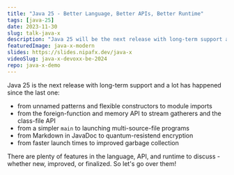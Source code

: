 ```yaml
---
title: "Java 25 - Better Language, Better APIs, Better Runtime"
tags: [java-25]
date: 2023-11-30
slug: talk-java-x
description: "Java 25 will be the next release with long-term support and a lot has happened since the last one: flexible constructors, stream gatherers, multi-source-file launcher, faster launch times plus many new and improved features in preview"
featuredImage: java-x-modern
slides: https://slides.nipafx.dev/java-x
videoSlug: java-x-devoxx-be-2024
repo: java-x-demo
---
```


Java 25 is the next release with long-term support and a lot has happened since the last one:

* from unnamed patterns and flexible constructors to module imports
* from the foreign-function and memory API to stream gatherers and the class-file API
* from a simpler `main` to launching multi-source-file programs
* from Markdown in JavaDoc to quantum-resistend encryption
* from faster launch times to improved garbage collection

There are plenty of features in the language, API, and runtime to discuss - whether new, improved, or finalized.
So let's go over them!

<!--
Java 25 ist nächste Release mit Langzeitunterstützung und seit dem letzten ist jede Menge passiert:

* von Unnamed Patterns und flexibleren Konstruktoren zu Modulimporten
* von der Foreign Function & Memory API zu Strema Gatherers und der Class-File API
* von einer einfacheren Main-Methode zum direkten Start von Quellcode
* von Markdown in JavaDoc zu quantenresistenter Verschlüsselung
* von schnelleren Starts zu verbesserter Garbage Collection

Ob neu, verbessert oder finalisiert - es gibt jede Menge Features in der Sprache, der Standardbibliothek und der Laufzeit zu besprechen.
Also machen wir genau das!
-->
